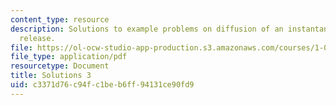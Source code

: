 ```yaml
---
content_type: resource
description: Solutions to example problems on diffusion of an instantaneous point
  release.
file: https://ol-ocw-studio-app-production.s3.amazonaws.com/courses/1-061-transport-processes-in-the-environment-fall-2008/c3371d76c94fc1beb6ff94131ce90fd9_solutions3.pdf
file_type: application/pdf
resourcetype: Document
title: Solutions 3
uid: c3371d76-c94f-c1be-b6ff-94131ce90fd9
---
```

